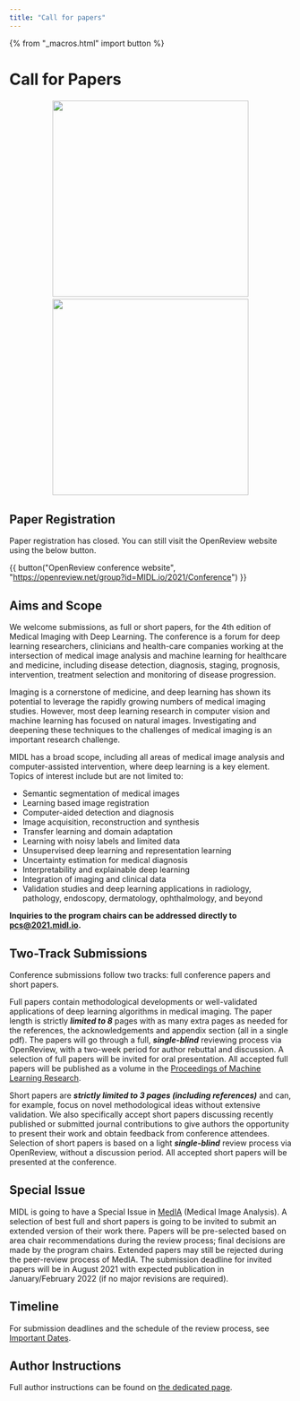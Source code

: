 ```yaml
---
title: "Call for papers"
---
```


{% from "_macros.html" import button %}

# Call for Papers

<p align="center">
  <img width="350" src="/images/cfp/midl2021_cfp_p1.png" style="margin:2px">
  <img width="350" src="/images/cfp/midl2021_cfp_p2.png" style="margin:2px">
</p>

## Paper Registration 

Paper registration has closed. You can still visit the OpenReview website using the below button.

{{ button("OpenReview conference website", "https://openreview.net/group?id=MIDL.io/2021/Conference") }}

## Aims and Scope

We welcome submissions, as full or short papers, for the 4th edition of Medical Imaging with Deep Learning.
The conference is a forum for deep learning researchers, clinicians and health-care companies working at the intersection of medical image analysis and machine learning for healthcare and medicine, including disease detection, diagnosis, staging, prognosis, intervention, treatment selection and monitoring of disease progression.

Imaging is a cornerstone of medicine, and deep learning has shown its potential to leverage the rapidly growing numbers of medical imaging studies.
However, most deep learning research in computer vision and machine learning has focused on natural images.
Investigating and deepening these techniques to the challenges of medical imaging is an important research challenge.

MIDL has a broad scope, including all areas of medical image analysis and computer-assisted intervention, where deep learning is a key element.
Topics of interest include but are not limited to:

* Semantic segmentation of medical images
* Learning based image registration
* Computer-aided detection and diagnosis
* Image acquisition, reconstruction and synthesis
* Transfer learning and domain adaptation
* Learning with noisy labels and limited data
* Unsupervised deep learning and representation learning
* Uncertainty estimation for medical diagnosis
* Interpretability and explainable deep learning
* Integration of imaging and clinical data
* Validation studies and deep learning applications in radiology, pathology, endoscopy, dermatology, ophthalmology, and beyond

**Inquiries to the program chairs can be addressed directly to [pcs@2021.midl.io](mailto:pcs@2021.midl.io).**

<!-- ---

{{ button("OpenReview conference website", "https://openreview.net/group?id=MIDL.io/2021/Conference") }} -->

<!-- After the registration period is over the Submission button will be inactive. To upload your pdf, select your paper and press “Revision”. -->

## Two-Track Submissions

Conference submissions follow two tracks: full conference papers and short papers.

Full papers contain methodological developments or well-validated applications of deep learning algorithms in medical imaging. The paper length is strictly ***limited to 8*** pages with as many extra pages as needed for the references, the acknowledgements and appendix section (all in a single pdf). The papers will go through a full, ***single-blind*** reviewing process via OpenReview, with a two-week period for author rebuttal and discussion. A selection of full papers will be invited for oral presentation. All accepted full papers will be published as a volume in the [Proceedings of Machine Learning Research](http://proceedings.mlr.press/).

Short papers are ***strictly limited to 3 pages (including references)*** and can, for example, focus on novel methodological ideas without extensive validation. We also specifically accept short papers discussing recently published or submitted journal contributions to give authors the opportunity to present their work and obtain feedback from conference attendees. Selection of short papers is based on a light ***single-blind*** review process via OpenReview, without a discussion period. All accepted short papers will be presented at the conference.

## Special Issue

MIDL is going to have a Special Issue in [MedIA](https://www.journals.elsevier.com/medical-image-analysis) (Medical Image Analysis). A selection of best full and short papers is going to be invited to submit an extended version of their work there. Papers will be pre-selected based on area chair recommendations during the review process; final decisions are made by the program chairs. Extended papers may still be rejected during the peer-review process of MedIA. The submission deadline for invited papers will be in August 2021 with expected publication in January/February 2022 (if no major revisions are required).

## Timeline

For submission deadlines and the schedule of the review process, see [Important Dates](https://2021.midl.io/dates.html).

## Author Instructions

Full author instructions can be found on [the dedicated page](https://2021.midl.io/author-instructions.html).

<!--
## Special issue

A selection of the best full papers will be invited to submit an extension of their work for a special issue in [MELBA](https://www.melba-journal.org/) (Journal of Machine Learning for Biomedical Imaging), a new, web-based open-access journal.

More details to come. 

## Full author instructions
Full author instructions can be found on [the dedicated page](author-instructions.html). -->
